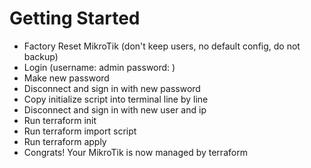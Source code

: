 # Getting Started

- Factory Reset MikroTik (don't keep users, no default config, do not backup)
- Login (username: admin password: )
- Make new password
- Disconnect and sign in with new password
- Copy initialize script into terminal line by line
- Disconnect and sign in with new user and ip
- Run terraform init
- Run terraform import script
- Run terraform apply
- Congrats! Your MikroTik is now managed by terraform
